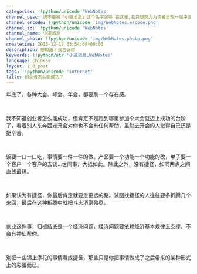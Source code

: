 ```yaml
---
categories: !!python/unicode 'WebNotes'
channel_desc: 请不要被「小道消息」这个名字误导.在这里,我只想努力为读者呈现一幅中国互联网的清明上河图.
channel_ercode: !!python/unicode 'img/WebNotes.ercode.png'
channel_id: !!python/unicode 'WebNotes'
channel_name: 小道消息
channel_photo: !!python/unicode 'img/WebNotes.photo.png'
createtime: 2015-12-17 03:54:08+00:00
description: 想知道？我告诉你
keywords: !!python/str '小道消息,WebNotes'
language: chinese
layout: 1_0_post
tags: !!python/unicode 'internet'
title: 创业者怎么能成功？
---
```

<div class="rich_media_content" id="js_content">
<p>
         年底了，各种大会、峰会、年会，都要刷一个存在感。
        </p>
<p>
<br/>
</p>
<p>
         我不知道创业者怎么能成功，但肯定不是跑到哪里参加个大会就迈上成功的台阶了，看着别人东奔西走开会对你也不会有任何帮助，虽然去开会的人觉得自己还是挺辛苦。
        </p>
<p>
<br/>
</p>
<p>
         饭要一口一口吃，事情要一件一件的做。产品要一个功能一个功能的改，单子要一个客户一个客户的去谈…世间事，大抵如此。除此之外，没有捷径，如同两点之间直线最短。
        </p>
<p>
<br/>
</p>
<p>
         如果认为有捷径，你最后肯定就要走更远的路。试图找捷径的人往往要多折腾几个来回，最后在这种折腾中就把斗志消磨殆尽。
        </p>
<p>
<br/>
</p>
<p>
         创业这件事，归根结底是一个经济问题，经济问题要依赖经济基本规律去支撑。不会有神仙帮你。
        </p>
<p>
<br/>
</p>
<p>
         别把一些锦上添花的事情看成捷径，那些只是你把事情做成了之后带来的某种形式上的彩蛋而已。
        </p>
</div>
